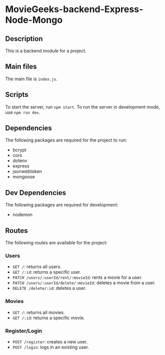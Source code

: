 # MovieGeeks-backend-Express-Node-Mongo

## Description

This is a backend module for a project.

## Main files

The main file is `index.js`.

## Scripts

To start the server, run `npm start`. To run the server in development mode, use `npm run dev`.

## Dependencies

The following packages are required for the project to run:

- bcrypt
- cors
- dotenv
- express
- jsonwebtoken
- mongoose

## Dev Dependencies

The following packages are required for development:

- nodemon

## Routes

The following routes are available for the project:

### Users

- `GET /`: returns all users.
- `GET /:id`: returns a specific user.
- `PATCH /users/:userId/rent/:movieId`: rents a movie for a user.
- `PATCH /users/:userId/delete/:movieId`: deletes a movie from a user.
- `DELETE /delete/:id`: deletes a user.

### Movies

- `GET /`: returns all movies.
- `GET /:id`: returns a specific movie.

### Register/Login

- `POST /register`: creates a new user.
- `POST /login`: logs in an existing user.

